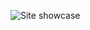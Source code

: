 ![Site showcase](https://cdn.discordapp.com/attachments/789168201295724577/1071210704260042772/a.png)